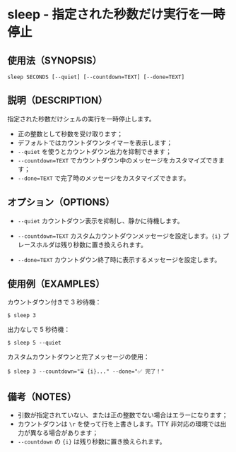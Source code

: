 # sleep - 指定された秒数だけ実行を一時停止

## 使用法（SYNOPSIS）

```shell
sleep SECONDS [--quiet] [--countdown=TEXT] [--done=TEXT]
```


## 説明（DESCRIPTION）

指定された秒数だけシェルの実行を一時停止します。

* 正の整数として秒数を受け取ります；
* デフォルトではカウントダウンタイマーを表示します；
* `--quiet` を使うとカウントダウン出力を抑制できます；
* `--countdown=TEXT` でカウントダウン中のメッセージをカスタマイズできます；
* `--done=TEXT` で完了時のメッセージをカスタマイズできます。


## オプション（OPTIONS）

* `--quiet`
  カウントダウン表示を抑制し、静かに待機します。

* `--countdown=TEXT`
  カスタムカウントダウンメッセージを設定します。`{i}` プレースホルダは残り秒数に置き換えられます。

* `--done=TEXT`
  カウントダウン終了時に表示するメッセージを設定します。


## 使用例（EXAMPLES）

カウントダウン付きで 3 秒待機：

```shell
$ sleep 3
```

出力なしで 5 秒待機：

```shell
$ sleep 5 --quiet
```

カスタムカウントダウンと完了メッセージの使用：

```shell
$ sleep 3 --countdown="⌛ {i}..." --done="✅ 完了！"
```


## 備考（NOTES）

* 引数が指定されていない、または正の整数でない場合はエラーになります；
* カウントダウンは `\r` を使って行を上書きします。TTY 非対応の環境では出力が異なる場合があります；
* `--countdown` の `{i}` は残り秒数に置き換えられます。
